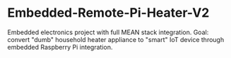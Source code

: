 # Embedded-Remote-Pi-Heater-V2
Embedded electronics project with full MEAN stack integration. Goal: convert "dumb" household heater appliance to "smart" IoT device through embedded Raspberry Pi integration.
